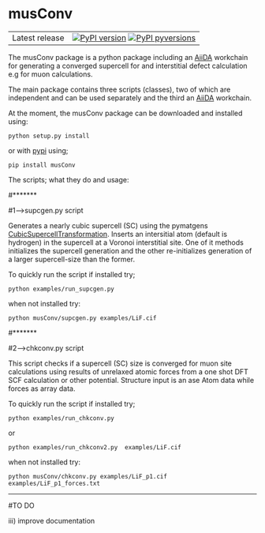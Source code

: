 # musConv

|     | |
|-----|----------------------------------------------------------------------------|
|Latest release| [![PyPI version](https://badge.fury.io/py/musConv.svg)](https://badge.fury.io/py/musConv) [![PyPI pyversions](https://img.shields.io/github/license/positivemuon/musConv.svg)](https://pypi.org/project/musConv/) |

The musConv package is a python package including an [AiiDA](www.aiida.net) workchain for generating a converged supercell for and interstitial defect calculation e.g for muon calculations. 

The main package contains three scripts (classes), two of which are independent and can be used separately and the third an [AiiDA](www.aiida.net) workchain.

At the moment, the musConv package can be downloaded and installed  using:

```python setup.py install```

or with [pypi](https://pypi.org/project/musConv/0.0.1/) using;

```pip install musConv```

The scripts; what they do and usage:


#*******

#1-->supcgen.py script

Generates a nearly cubic supercell (SC) using the pymatgens [CubicSupercellTransformation](https://pymatgen.org/pymatgen.transformations.advanced_transformations.html).
Inserts an intersitial atom (default is hydrogen) in the supercell 
at a Voronoi interstitial site. One of it methods initializes the 
supercell generation and the other re-initializes generation of a 
larger supercell-size than the former.

To quickly run the script if installed try; 

 ```python examples/run_supcgen.py```

when not installed try:

```python musConv/supcgen.py examples/LiF.cif```



#*******

#2-->chkconv.py script

This script checks if a supercell (SC) size is converged for muon site calculations
using results of unrelaxed atomic forces from a one shot DFT SCF calculation 
or other potential. Structure input is an ase Atom data while forces as array data.

To quickly run the script if installed try;

```python examples/run_chkconv.py```

or

```python examples/run_chkconv2.py  examples/LiF.cif```

when not installed try:

```python musConv/chkconv.py examples/LiF_p1.cif examples/LiF_p1_forces.txt```



****
#TO DO

iii) improve documentation
